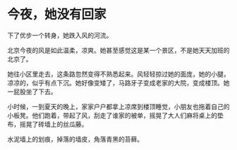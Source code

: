 # 今夜，她没有回家

下了优步一个转身，她跌入风的河流。

北京今夜的风是如此温柔，凉爽。她甚至感觉这是某一个景区，不是她天天加班的北京了。

她往小区里走去，这条路忽然变得不熟悉起来。风轻轻掠过她的面庞，她的小腿，凉凉的，似乎有点下沉。她好像变矮了，马路牙子变成老家的大院，变成楼顶。她一屁股坐了下去。

小时候，一到夏天的晚上，家家户户都拿上凉席到楼顶睡觉，小朋友也拖着自己的小板凳。他们跑着，带起了风，刮走了谁家的被单，摇晃了大人们麻将桌上的垫布，摇晃了砖墙上的丝瓜藤。

水泥墙上的划痕，掉落的墙皮，角落青黑的苔藓。



